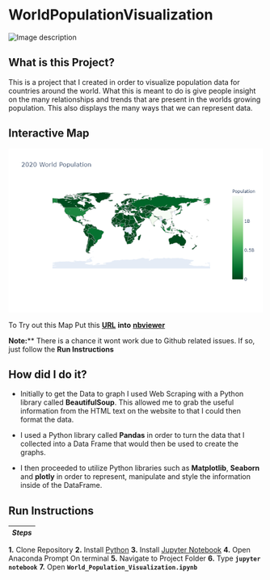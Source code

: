 # WorldPopulationVisualization
![Image description](https://pfe-pfizercom-prod.s3.amazonaws.com/featured_article/hero_header/world_data1920x600.jpg)

## What is this Project?
This is a project that I created in order to visualize population data for countries around the world. What this is meant to do is give people insight on the many relationships and trends that are present in the worlds growing population. This also displays the many ways that we can represent data.

## Interactive Map
![Image description](https://github.com/erick576/WorldPopulationVisualization/blob/master/newplot.png)

To Try out this Map Put this [**URL**](https://github.com/erick576/WorldPopulationVisualization/blob/master/World_Population_Visualization.ipynb) **into** [**nbviewer**](https://nbviewer.jupyter.org)

**Note:**** There is a chance it wont work due to Github related issues. If so, just follow the **Run Instructions**

## How did I do it?
- Initially to get the Data to graph I used Web Scraping with a Python library called **BeautifulSoup**. This allowed me to grab the useful information from the HTML text on the website to that I could then format the data. 

- I used a Python library called **Pandas** in order to turn the data that I collected into a Data Frame that would then be used to create the graphs.

- I then proceeded to utilize Python libraries such as **Matplotlib**, **Seaborn** and **plotly** in order to represent, manipulate and style the information inside of the DataFrame.

## Run Instructions
| *Steps* |
|----|
**1.** Clone Repository
**2.** Install [Python](https://realpython.com/installing-python/)
**3.** Install [Jupyter Notebook](https://jupyter.readthedocs.io/en/latest/install.html)
**4.** Open Anaconda Prompt On terminal
**5.** Navigate to Project Folder
**6.** Type **```jupyter notebook```**
**7.** Open **```World_Population_Visualization.ipynb```**
